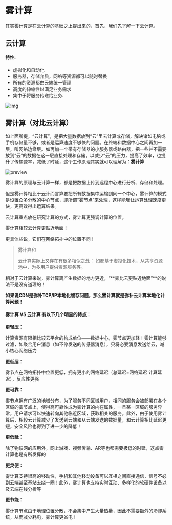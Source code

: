 # 雾计算   

其实雾计算是在云计算的基础之上提出来的，首先，我们先了解一下云计算。

## 云计算

#### 特性:

- 虚拟化和自动化
- 服务器，存储介质，网络等资源都可以随时替换
- 所有的资源都由云端统一管理
- 高度的伸缩性以满足业务需求
- 集中于将服务传递给业务.

![img](https://chu888chu888.gitbooks.io/hadoopstudy/content/images/1/022020.jpg)

## 雾计算（对比云计算）

如上面所提，“云计算”，是把大量数据放到“云”里去计算或存储，解决诸如电脑或手机存储量不够，或者是运算速度不够快的问题。在终端和数据中心之间再加一层，叫网络边缘层。如再加一个带有存储器的小服务器或路由器，把一些并不需要放到“云”的数据在这一层直接处理和存储，以减少“云”的压力，提高了效率，也提升了传输速率，减低了时延，这个工作原理其实就可以理解为：**雾计算**

![preview](https://pic4.zhimg.com/v2-c5663cc3b0480382af3864de35b482c9_r.jpg?source=1940ef5c)

雾计算的原理与云计算一样，都是把数据上传到远程中心进行分析、存储和处理。

但是雾计算相比于云计而言算要把所有数据集中运输到同一个中心，雾计算的模式是设置众多分散的中心节点，即所谓“雾节点”来处理，这样能够让运算处理速度更快，更高效得出运算结果。

云计算重点放在研究计算的方式，雾计算更强调计算的位置。

雾计算相较云计算更贴近地面！

更具体些说，它们在网络拓扑中的位置不同！

> 雾计算和
>
> 
>
> 
>
> 
>
> 
>
> 
>
> 
>
> 云计算实际上又存在有很多相似之处：
> 如都基于虚拟化技术，从共享资源池中，为多用户提供资源服务等。

相对于云计算来说，雾计算离产生数据的地方更近，“**雾比云更贴近地面”**的说法不是没有道理的！

**如果说CDN是弥补TCP/IP本地化缓存问题，那么雾计算就是弥补云计算本地化计算问题！**

#### **雾计算 VS 云计算 有以下几个明显的特点：**

**更轻压：**

计算资源有限相比较云平台的构成单位——数据中心，雾节点更加轻！雾计算能够过滤，如聚合用户消息（如不停发送的传感器消息），只将必要消息发送给云，减小核心网络压力

**更低层**：

雾节点在网络拓扑中位置更低，拥有更小的网络延迟（总延迟=网络延迟 计算延迟），反应性更强

**更可靠：**

雾节点拥有广泛的地域分布，为了服务不同区域用户，相同的服务会被部署在各个区域的雾节点上，使得高可靠性成为雾计算的内在属性，一旦某一区域的服务异常，用户请求可以快速转向其他临近区域，获取相关的服务。此外，由于使用雾计算后，相较云计算减少了发送到云端和从云端发送的数据量，和云计算相比延迟更短，安全风险也得到了进一步的降低！

**更低延：**

除了物联网的应用外，网上游戏、视频传输、AR等也都需要极低的时延，这点雾计算也是有所发挥的

**更灵便：**

雾计算支持很高的移动性，手机和其他移动设备可以互相之间直接通信，信号不必到云端甚至基站去绕一圈！此外，雾计算也支持实时互动、多样化的软硬件设备以及云端在线分析等

**更节能**：

雾计算节点由于地理位置分散，不会集中产生大量热量，因此不需要额外的冷却系统，从而减少耗电，雾计算更省电！

